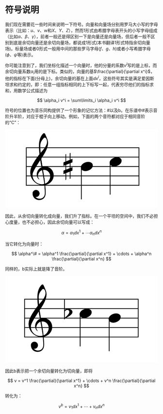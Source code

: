 # 符号说明



我们现在需要花一些时间来说明一下符号。向量和向量场分别用罗马大小写的字母表示（比如：$u$、$v$、$w$和$X$、$Y$、$Z$），然而1形式由希腊字母表开头的小写字母组成（比如$\alpha$、$\beta$、$\gamma$），前者一般还是得区别一下是向量还是向量场，但后者一般不区别到底是余切向量还是余切向量场，都说成1形式(本书翻译1形式特指余切向量场)。标量场或者0形式一般用中间的那些罗马字母($f$、$g$、$h$)或者小写希腊字母($\phi$、$\psi$等)表示。

你可能注意到了，我们坐标化描述一个向量时，他的分量的系数$v^i$写的是上标，而余切向量系数$\alpha_i$用的是下标。类似的，向量的基$\frac{\partial}{\partial x^i}$，他的指标在下面(分母上)，余切向量的基在上面$dx^i$，这些符号其实是满足爱因斯坦求和约定的，即：任意一组指标相同的上下标写一起，代表穷尽他们的指标求和，用数学公式描述为

$$ \alpha_i v^i = \sum\limits_i \alpha_i v^i $$

符号的位置也为音乐同构提供了一个形象的记忆方法：#以及b。在乐谱中#表示音阶升半阶，对应于棍子向上移动。例如，下面的两个音符都对应于相同音阶的“C”：

![](../../image/ch4/ch4.3.2_1.png)

因此，从余切向量转化成向量，我们升了指标。在一个平坦的空间中，我们不必担心度量，也不必担心，因此余切向量可以写成：

$$ \alpha = \alpha_1dx^1 + \cdots \alpha_n dx^n $$

当它转化为向量时：

$$ \alpha^\# = \alpha^1 \frac{\partial}{\partial x^1} + \cdots + \alpha^n \frac{\partial}{\partial x^n} $$

同样的，b实际上就是降了音阶。

![](../../image/ch4/ch4.3.2_2.png)

因此b表示把一个余切向量转化为切向量，即将

$$ v = v^1 \frac{\partial}{\partial x^1} + \cdots + v^n \frac{\partial}{\partial x^n}  $$

转化为：

$$ v^b = v_1 dx^1 + \cdots + v_n dx^n  $$





